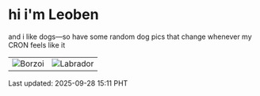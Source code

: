 # hi i'm Leoben

and i like dogs—so have some random dog pics that change whenever my CRON feels like it

|  |  |
|--------|----------|
| ![Borzoi](https://random-dog-vercel.vercel.app/api/random-borzoi?v=1759043518) | ![Labrador](https://random-dog-vercel.vercel.app/api/random-labrador?v=1759043518) |

Last updated: 2025-09-28 15:11 PHT
